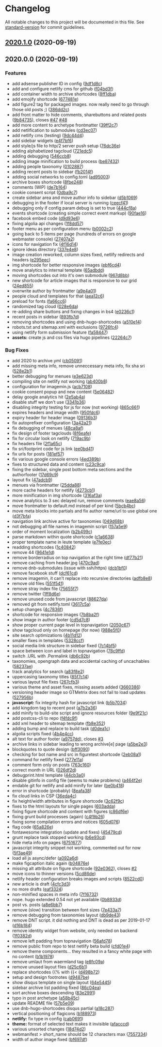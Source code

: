 # Changelog

All notable changes to this project will be documented in this file. See [standard-version](https://github.com/conventional-changelog/standard-version) for commit guidelines.

## [2020.1.0](https://bitbucket.org/pkollitsch/samui-samui.de/compare/2020.0.0...2020.1.0) (2020-09-19)

## 2020.0.0 (2020-09-19)


### Features

* add adsense publisher ID in config ([9df1d8c](https://bitbucket.org/pkollitsch/samui-samui.de/commit/9df1d8c3770f7cddcb22e52c07038d18a8486984))
* add and configure netlify cms for github ([f04bd3f](https://bitbucket.org/pkollitsch/samui-samui.de/commit/f04bd3f666d025144bd4dff1b88f7998d5625c94))
* add container width to archive shortcodes ([8ff1dba](https://bitbucket.org/pkollitsch/samui-samui.de/commit/8ff1dbac0804d48e797ae7fc125ab68ca259ea51))
* add emojify shortcode ([677481e](https://bitbucket.org/pkollitsch/samui-samui.de/commit/677481ebc92d928dee1cfc0d1231b4fd169c2bfb))
* add figure2 tag for packaged images. now really need to go through those old posts ;) ([386dd2c](https://bitbucket.org/pkollitsch/samui-samui.de/commit/386dd2c0d3bdba942d40f46f96a09604b282eb19))
* add front matter to hide comments, sharebuttons and related posts ([9b84735](https://bitbucket.org/pkollitsch/samui-samui.de/commit/9b8473504139621630cc1af8d3e9ea52f0eed17e)), closes [#47](https://bitbucket.org/pkollitsch/samui-samui.de/issues/47) [#48](https://bitbucket.org/pkollitsch/samui-samui.de/issues/48)
* add more content to archetype frontmatter ([39ff2c7](https://bitbucket.org/pkollitsch/samui-samui.de/commit/39ff2c73814695637e658e24e8c79cc3842144ee))
* add netlification to submodules ([cd3ec07](https://bitbucket.org/pkollitsch/samui-samui.de/commit/cd3ec0749282b1a54290da37770b57fa5e9f9ec4))
* add netlify cms (testing) ([9dc44d4](https://bitbucket.org/pkollitsch/samui-samui.de/commit/9dc44d473bf34115709fe24efb6a7b4ad8b23357))
* add sidebar widgets ([e4f7bf6](https://bitbucket.org/pkollitsch/samui-samui.de/commit/e4f7bf6420f0c23755cd004db40ae0a0c33b4ed8))
* add style/js file to http/2 server push setup ([76dc36e](https://bitbucket.org/pkollitsch/samui-samui.de/commit/76dc36e6c945630e3b67cdfb6d043ce7b25bab2d))
* adding alphabetized tagcloud ([721edc5](https://bitbucket.org/pkollitsch/samui-samui.de/commit/721edc5bba5a5bc67b1fb6c47434db6a9a56a449))
* adding debugging ([546ccb8](https://bitbucket.org/pkollitsch/samui-samui.de/commit/546ccb853eadc2a26f326e0705aa4471ee81c2b0))
* adding image minification to build process ([be87432](https://bitbucket.org/pkollitsch/samui-samui.de/commit/be874329cfbedac8fd2e063cf4eaec2c73b3fb4f))
* adding people taxonomy ([0102887](https://bitbucket.org/pkollitsch/samui-samui.de/commit/01028872e60995aa5889e38bfef9e68e128429c6))
* adding recent posts to sidebar ([fb2014f](https://bitbucket.org/pkollitsch/samui-samui.de/commit/fb2014fef8ca9df4e58a1a452b2ce2000b3f0b46))
* adding social networks to config.toml ([ad95003](https://bitbucket.org/pkollitsch/samui-samui.de/commit/ad9500325ed569863e8e238f101cfb0de3af7c3c))
* archive boxes shortcode ([8fbe248](https://bitbucket.org/pkollitsch/samui-samui.de/commit/8fbe248b17d90d9997899b888ecf8225f0e67416))
* comments (WIP) ([de7b164](https://bitbucket.org/pkollitsch/samui-samui.de/commit/de7b164d88ae724ce79736e808ac0a86d82604f6))
* cookie consent script ([0dba9c7](https://bitbucket.org/pkollitsch/samui-samui.de/commit/0dba9c771d9afa0f8c0a841ca14708fcdf85cb8a))
* create sidebar area and move author info to sidebar ([d5b1069](https://bitbucket.org/pkollitsch/samui-samui.de/commit/d5b10690631bde0498631312157d545c59139a35))
* debugging in the footer if local server is running ([ceecf41](https://bitbucket.org/pkollitsch/samui-samui.de/commit/ceecf41f7d47f0fcbd7e2ce5bc621a636207b788))
* debugging only if config param debug is set to true ([444cf8a](https://bitbucket.org/pkollitsch/samui-samui.de/commit/444cf8a8d0ad582ec9a7678f7db948de621da874))
* events shortcode (creating simple correct event markup) ([90fae16](https://bitbucket.org/pkollitsch/samui-samui.de/commit/90fae16b85be800c3af5dc7e1ea147e494175e91))
* facebook embed code ([d9d93e6](https://bitbucket.org/pkollitsch/samui-samui.de/commit/d9d93e60b58630bf98607510ab90b94ca5258ef1))
* fixing algolia api changes ([1f8dd57](https://bitbucket.org/pkollitsch/samui-samui.de/commit/1f8dd57cb4589b96b71440fd7bb1581b86b72be4))
* footer menu as per configuration menu ([b0002c2](https://bitbucket.org/pkollitsch/samui-samui.de/commit/b0002c2c19aed48acddeeb040d27014fa3c27744))
* going back to 5 items per page (hundreds of errors on google webmaster console) ([27407a2](https://bitbucket.org/pkollitsch/samui-samui.de/commit/27407a20e5b50b6c1f727f0f8ab9a5cf06bea380))
* icons for navigation fix ([4f16d14](https://bitbucket.org/pkollitsch/samui-samui.de/commit/4f16d145c213fb94cf1496d7e2b189996ec32281))
* ignore ideas directory ([337e4e8](https://bitbucket.org/pkollitsch/samui-samui.de/commit/337e4e85dbd1cd0713f80c03efbfffa3859ae523))
* image creation reworked, column sizes fixed, netlify redirects and headers ([e295eec](https://bitbucket.org/pkollitsch/samui-samui.de/commit/e295eecfc0dc825859de268b845576fc5e6b6d81))
* img shortcode for better responsive images ([ebf6cd4](https://bitbucket.org/pkollitsch/samui-samui.de/commit/ebf6cd423d72e3cf43ade328736c83faec015e9a))
* move analytics to internal template ([65adbdd](https://bitbucket.org/pkollitsch/samui-samui.de/commit/65adbdd0432c649f296974ae5ff9f337b83cf6a2))
* moving shortcodes out into it's own submodule ([967d8bb](https://bitbucket.org/pkollitsch/samui-samui.de/commit/967d8bb1962a12425dbd9a7db84b5936027c0b21))
* new shortcode for article images that is responsive to our grid ([24ed855](https://bitbucket.org/pkollitsch/samui-samui.de/commit/24ed855625c8ab2c9d94544d93d248cd956971ea))
* overwrite author by frontmatter ([a9e4a01](https://bitbucket.org/pkollitsch/samui-samui.de/commit/a9e4a01ae990b5ba172ab93736f409d63a1d902e))
* people cloud and templates for that ([aea12c6](https://bitbucket.org/pkollitsch/samui-samui.de/commit/aea12c668cc1af96c219dd1574bfc9f36f6b4165))
* preload for fonts ([fa66cc6](https://bitbucket.org/pkollitsch/samui-samui.de/commit/fa66cc6c12179c5315fcd1e9cf76f1957013dc81))
* randomized tag cloud ([028e6da](https://bitbucket.org/pkollitsch/samui-samui.de/commit/028e6dac66bc8a4e7eefa3d48b1c785c3ce7b328))
* re-adding share buttons and fixing changes in bs4 ([e0236c1](https://bitbucket.org/pkollitsch/samui-samui.de/commit/e0236c1c84921e4e886c16fef9f329ae1a8f6040))
* recent posts in sidebar ([893fb7d](https://bitbucket.org/pkollitsch/samui-samui.de/commit/893fb7dfda3ce7717b1ac90a2b2fb04c834a338f))
* removing shortcodes and using dnb-hugo-shortcodes ([a510e14](https://bitbucket.org/pkollitsch/samui-samui.de/commit/a510e1499d33cb08553bf0a96496183fd72c12f4))
* robots.txt and sitemap.xml with exclusions ([9726fc4](https://bitbucket.org/pkollitsch/samui-samui.de/commit/9726fc490df6ab4eb298832641af4e0d7b057fac))
* using netlify form submission feature ([fa58447](https://bitbucket.org/pkollitsch/samui-samui.de/commit/fa58447901244689b1b3046f624e0eb8403498ad))
* **assets:** create js and css files via hugo pipelines ([22264c7](https://bitbucket.org/pkollitsch/samui-samui.de/commit/22264c78446e1d2cd0fd88533935f91709fbe00c))


### Bug Fixes

* add 2020 to archive.yml ([cb05091](https://bitbucket.org/pkollitsch/samui-samui.de/commit/cb050912a1fa6b5e58036a6c94a20e24eaf7612e))
* add missing meta info, remove unneccessary meta info, fix sha sri ([528e2b1](https://bitbucket.org/pkollitsch/samui-samui.de/commit/528e2b10b5a6767b580a03b07bbb65b3f5e5a616))
* better debugging for menues ([e3e623d](https://bitbucket.org/pkollitsch/samui-samui.de/commit/e3e623d5b4c4766e7ce74c62847df2205396cf23))
* compiling site on netlify not working ([ab400b8](https://bitbucket.org/pkollitsch/samui-samui.de/commit/ab400b8502737c41eaaacf2a6b7904bcecec5802))
* configuration for imagemin.js ([acb7108](https://bitbucket.org/pkollitsch/samui-samui.de/commit/acb7108d4551224dd495d7573b9921f02906ac84))
* cookie consent popup and new content ([5e06482](https://bitbucket.org/pkollitsch/samui-samui.de/commit/5e064824a3e35657c305ea527e272f214612aa09))
* delay google analytics hit ([2e5ab4a](https://bitbucket.org/pkollitsch/samui-samui.de/commit/2e5ab4aa7f7af57b417d5479bdc086bfcbe1fa5f))
* disable stuff we don't use ([3341b36](https://bitbucket.org/pkollitsch/samui-samui.de/commit/3341b36d9dc9581a0b711b1565f47c0467a8965f))
* disabling integrity testing for js for now (not working) ([865c661](https://bitbucket.org/pkollitsch/samui-samui.de/commit/865c661937dabc5e4d1daeb3e122472aeaeafb4d))
* expires headers and image width ([950fdc6](https://bitbucket.org/pkollitsch/samui-samui.de/commit/950fdc6736a3287894fbba3625f6de94cb63595b))
* expiry header for header image ([09136b3](https://bitbucket.org/pkollitsch/samui-samui.de/commit/09136b3ff7c4624c828c477433f88be2535e225d))
* fix autoprefixer configuration ([3a42a21](https://bitbucket.org/pkollitsch/samui-samui.de/commit/3a42a21617b083d08d88024d898dc806be42cbf7))
* fix debugging of menues ([48ca8af](https://bitbucket.org/pkollitsch/samui-samui.de/commit/48ca8af138ca91ecfa2fdfd155d495f11b9db8f7))
* fix design of footer tagclouds ([8f6eafe](https://bitbucket.org/pkollitsch/samui-samui.de/commit/8f6eafed746c19195e80daf20c3fabb9188a0ae1))
* fix for circular look on netlify ([719ac9b](https://bitbucket.org/pkollitsch/samui-samui.de/commit/719ac9b0530eef66ae3a6c4012300d5c9b07e8b8))
* fix headers file ([2f1a65c](https://bitbucket.org/pkollitsch/samui-samui.de/commit/2f1a65c5a39339746bf870992ad06e5cdaee6b21))
* fix sri/footprint code for js link ([ee0bd41](https://bitbucket.org/pkollitsch/samui-samui.de/commit/ee0bd41f9eb9c9eb0378b1aad62dcdf5170b011f))
* fix urls for posts ([181ef57](https://bitbucket.org/pkollitsch/samui-samui.de/commit/181ef57f37482340d22b292b23fc402d17392f72))
* fix various google console errors ([4ed389b](https://bitbucket.org/pkollitsch/samui-samui.de/commit/4ed389bc6310eb003302aca9157937cd332c9261))
* fixes to structured data and content ([c23c9ca](https://bitbucket.org/pkollitsch/samui-samui.de/commit/c23c9ca585ff9412fa325b1e03844a573faf540d))
* fixing the sidebar, single post bottom meta sections and the authorfooter ([17d69c9](https://bitbucket.org/pkollitsch/samui-samui.de/commit/17d69c9198c1481ebe0a8ce237ee01ced26016ce))
* layout fix ([47adcb9](https://bitbucket.org/pkollitsch/samui-samui.de/commit/47adcb97166dbace83d34e293209f9659de73ee9))
* menues  via frontmatter ([25dda88](https://bitbucket.org/pkollitsch/samui-samui.de/commit/25dda88ac55c01242750b31997520e5b1bcce7f4))
* more cache headers for netlify ([4273cb1](https://bitbucket.org/pkollitsch/samui-samui.de/commit/4273cb18e6062dfbcc3f002b5bf0c3d6445de069))
* more minification in img shortcode ([316af3a](https://bitbucket.org/pkollitsch/samui-samui.de/commit/316af3a8d88a677ba6e83dcf1c3f24d36924d124))
* move analytics to 3 sec delayed run, remove comments ([eae8a56](https://bitbucket.org/pkollitsch/samui-samui.de/commit/eae8a5677aede31b661d0293008a3314855658b4))
* move frontmatter to default.md instead of per kind ([5bcb4bc](https://bitbucket.org/pkollitsch/samui-samui.de/commit/5bcb4bca7faf46a8510ce35def68f78ed8be3daf))
* move meta blocks into partials and fix author name/url to use global one ([d3f7bfa](https://bitbucket.org/pkollitsch/samui-samui.de/commit/d3f7bfab3a533801cbc779fadc54a89ad0a204d4))
* navigation link archive active for taxonomies ([049d68b](https://bitbucket.org/pkollitsch/samui-samui.de/commit/049d68b0a3130f0362151e57ab45f577ef13675c))
* not debugging all file names in imagemin script ([157a5e9](https://bitbucket.org/pkollitsch/samui-samui.de/commit/157a5e9e9c2f75721034bec2f0c9f7203e5e9780))
* order of moment localization ([b2b499c](https://bitbucket.org/pkollitsch/samui-samui.de/commit/b2b499c61c4f6bd4c6dbaefab04327f659342f2d))
* parse markdown within quote shortcode ([c1a6638](https://bitbucket.org/pkollitsch/samui-samui.de/commit/c1a66387b59414ed7b4496d94113d3a062f847ba))
* proper template name in leute template ([e7fe0ec](https://bitbucket.org/pkollitsch/samui-samui.de/commit/e7fe0ec8c7f99e409c03a09d0cafdf957ff99e07))
* readding shortcodes ([1c40842](https://bitbucket.org/pkollitsch/samui-samui.de/commit/1c40842335124d0980975c4e3924260d1049b0b7))
* remove 44 ([9641e1d](https://bitbucket.org/pkollitsch/samui-samui.de/commit/9641e1da0b89d52d6403524ef71cbe656239dfe8))
* remove borderradius on top navigation at the right time ([df77b21](https://bitbucket.org/pkollitsch/samui-samui.de/commit/df77b21ad782b0d2fd99dd4801af995612ad5eb0))
* remove caching from header.jpg ([470c9ad](https://bitbucket.org/pkollitsch/samui-samui.de/commit/470c9ad5b90a3f4c55a96d9dea0c94d31e3ae282))
* remove dnb-submodules (issue with ssh/https) ([dcb1bf0](https://bitbucket.org/pkollitsch/samui-samui.de/commit/dcb1bf0ae655515eda930756e51f41812e6caa3e))
* remove facebook stuff ([dcf61cd](https://bitbucket.org/pkollitsch/samui-samui.de/commit/dcf61cd79c416059dc7e87a1e94d90989f519a25))
* remove imagemin, it can't replace into recursive directories ([adfb8e8](https://bitbucket.org/pkollitsch/samui-samui.de/commit/adfb8e8bc8c9d81e2ad23b67eb8e76fd51b085fa))
* remove old files ([551f541](https://bitbucket.org/pkollitsch/samui-samui.de/commit/551f54146f43c8101da73b7dab4c4b0d10ef606c))
* remove stray index file ([75655f7](https://bitbucket.org/pkollitsch/samui-samui.de/commit/75655f7e9f5e8ffa66aa98b1e4aa9b0ed50f93cd))
* remove twitter ([1ff8d6e](https://bitbucket.org/pkollitsch/samui-samui.de/commit/1ff8d6e30b4770fabcb989402b7265243936b2b1))
* remove unused code from javascript ([88627da](https://bitbucket.org/pkollitsch/samui-samui.de/commit/88627da5ee06a174ec037d65f594a2a67ba3a37f))
* removed git from netlify.toml ([3617c5a](https://bitbucket.org/pkollitsch/samui-samui.de/commit/3617c5a497912c8b39422275a2a99828bc082258))
* setup changes ([4c7836f](https://bitbucket.org/pkollitsch/samui-samui.de/commit/4c7836f7ba5d3345c0602be7e16ccee04b30d698))
* shortcode for responsive images ([7b8ba2f](https://bitbucket.org/pkollitsch/samui-samui.de/commit/7b8ba2f68d78547fb2c4494869d4ad6804ef309b))
* show image in author footer ([cd5d7c8](https://bitbucket.org/pkollitsch/samui-samui.de/commit/cd5d7c82bd2391ccade7ed3d9a466417c1fe87f0))
* show proper current page level in topnavigation ([2050c67](https://bitbucket.org/pkollitsch/samui-samui.de/commit/2050c673ed726e29b05a4ece8e426d86a8bb7958))
* show tagcloud only on homepage (for now) ([988e5f0](https://bitbucket.org/pkollitsch/samui-samui.de/commit/988e5f0eb7611dc70447ddc242b9e9d809a0e1f9))
* site search optimizations ([4b11d12](https://bitbucket.org/pkollitsch/samui-samui.de/commit/4b11d12627ebbf1406cceb72f0c5ee5696596de8))
* smaller fixes in templates ([5328ccf](https://bitbucket.org/pkollitsch/samui-samui.de/commit/5328ccff0d1da27a9cc9dd2f23248e9666e3c1e9))
* social media link structure in sidebar fixed ([7c14bf5](https://bitbucket.org/pkollitsch/samui-samui.de/commit/7c14bf52d772d512c00089aa5bd4c8e10980f590))
* space between icon and label in topnavigation ([78c9ffd](https://bitbucket.org/pkollitsch/samui-samui.de/commit/78c9ffd9da6a1a10aff126fe1615b4b28184ec3e))
* switch .URL with .Permalink ([db6c92b](https://bitbucket.org/pkollitsch/samui-samui.de/commit/db6c92b505fad8b8e35923134f11fb056a6f896d))
* taxonomies, opengraph data and accidental caching of uncachables ([58237ae](https://bitbucket.org/pkollitsch/samui-samui.de/commit/58237ae3238cbbf0aa676727f3f8f89e45c1a3b3))
* track analytics for search ([a83f8e2](https://bitbucket.org/pkollitsch/samui-samui.de/commit/a83f8e2f5c39fd172786f4855c65cc3c2ff023cb))
* uppercasing taxonomy titles ([85f7c14](https://bitbucket.org/pkollitsch/samui-samui.de/commit/85f7c14eaea2a36beba38ab3e2e9533e18983d56))
* various layout file fixes ([267cfb3](https://bitbucket.org/pkollitsch/samui-samui.de/commit/267cfb30e47262d82dd3b8393b7889c76e81da90))
* various theme and asset fixes, missing assets added ([3660386](https://bitbucket.org/pkollitsch/samui-samui.de/commit/3660386e48fe5254803271db8fde414766bb6031))
* versioning header image so GTMetrix does not fail to load updates ([527956b](https://bitbucket.org/pkollitsch/samui-samui.de/commit/527956bc4fa52db8f6aaca39aea93f98eaf995fb))
* **javascript:** fix integrity hash for javascript link ([b5b7034](https://bitbucket.org/pkollitsch/samui-samui.de/commit/b5b7034c163890feb9e864b44a0bec55b51f7ed5))
* add kingdom tag to recent post ([a7b2a36](https://bitbucket.org/pkollitsch/samui-samui.de/commit/a7b2a36ec3c99ac475a81fe64886dcf5a0827dcf))
* add minify to build-site script and ignore resources folder ([9e9f21c](https://bitbucket.org/pkollitsch/samui-samui.de/commit/9e9f21c22b7e27f6e27d8bf370849e7618f1ab38))
* add postcss-cli to repo ([f4fdc9f](https://bitbucket.org/pkollitsch/samui-samui.de/commit/f4fdc9faf5cb394a1f9cb0ddcec8cb78decc8425))
* add xml header to sitemap template ([fb8e352](https://bitbucket.org/pkollitsch/samui-samui.de/commit/fb8e352c022c3f14f09618d02f9d3615d575d368))
* adding bump and replace to build task ([d0dea1c](https://bitbucket.org/pkollitsch/samui-samui.de/commit/d0dea1caeb1dfea69ac7ca9816d71633f06a1e4b))
* algolia scripts fixed ([4b4e4cc](https://bitbucket.org/pkollitsch/samui-samui.de/commit/4b4e4cc5ee9cd8a534d95b18b7a2a41348ebd7b0))
* alt text for author footer ([a9757dd](https://bitbucket.org/pkollitsch/samui-samui.de/commit/a9757dd9a79c7a6574eb82a7bb4868039db8ffbe)), closes [#3](https://bitbucket.org/pkollitsch/samui-samui.de/issues/3)
* archive links in sidebar leading to wrong archive[e] page ([a5be2e3](https://bitbucket.org/pkollitsch/samui-samui.de/commit/a5be2e3d145614a1ef0f5c0cb374c458e7cfe07b))
* blockquotes to quote design ([bff3090](https://bitbucket.org/pkollitsch/samui-samui.de/commit/bff309042ef5312f59dbbe7d4f41f19a545e1b9c))
* checking for bot name and src in figuretest shortcode ([2eb08a1](https://bitbucket.org/pkollitsch/samui-samui.de/commit/2eb08a112af18e8ffbcfcd304783563fa1065441))
* command for netlify fixed ([277e11a](https://bitbucket.org/pkollitsch/samui-samui.de/commit/277e11a957fe7be7443ebf715844cf0a19318323))
* comment form only on posts ([763c160](https://bitbucket.org/pkollitsch/samui-samui.de/commit/763c160d96db3f89ac92789ccae227e647c85c4a))
* correct month in URL ([026df2d](https://bitbucket.org/pkollitsch/samui-samui.de/commit/026df2ded9e9f18d52e1c25c9a43caafb06c316e))
* debugprint.html template ([44cb3a0](https://bitbucket.org/pkollitsch/samui-samui.de/commit/44cb3a04f181dc3e303dc57cb0b0b38c8e624ca4))
* disable gitinfo in config file (seems to make problems) ([a464f2e](https://bitbucket.org/pkollitsch/samui-samui.de/commit/a464f2e67826927b6b8b0205718254b73eeabde2))
* endable git for netlify and add minify for later ([be0b418](https://bitbucket.org/pkollitsch/samui-samui.de/commit/be0b418f2999c61743ce170a2b028b0087176b08))
* error in shortcode (probably) ([8eafa38](https://bitbucket.org/pkollitsch/samui-samui.de/commit/8eafa381d562fa3af731e083fd6ffe8076e71468))
* fix cloud links in CSP ([36eda4c](https://bitbucket.org/pkollitsch/samui-samui.de/commit/36eda4cc2c3c5dd978b4d5dec60735a7bb6de698))
* fix height/width attributes in figure shortcode ([3c62f9c](https://bitbucket.org/pkollitsch/samui-samui.de/commit/3c62f9c7eff59b50ae6dec6462e44b32d64ba1e1))
* fixes to the html layouts for single pages ([603adda](https://bitbucket.org/pkollitsch/samui-samui.de/commit/603adda1099bdb11c9fbc5c1f63e399db56990db))
* fixing figure shortcode and content with figures ([c86df6e](https://bitbucket.org/pkollitsch/samui-samui.de/commit/c86df6e37207c30c6cc402fb4f6abf1abe033ab5))
* fixing grunt build processes (again) ([c4f9b26](https://bitbucket.org/pkollitsch/samui-samui.de/commit/c4f9b26aac8d5616f4f7627318c3dd297ef90177))
* fixing some compilation errors and notices ([605d076](https://bitbucket.org/pkollitsch/samui-samui.de/commit/605d0766dfebed13a739c37fa60d4a922d786c73))
* flag code ([65a826e](https://bitbucket.org/pkollitsch/samui-samui.de/commit/65a826ea3fa717d414a5abc01f3b0fa52f50ddb1))
* fontawesome integration (update and fixes) ([45479cd](https://bitbucket.org/pkollitsch/samui-samui.de/commit/45479cdd37df0166c2563b1ca70c7683b4d9bf8b))
* grunt replace task stopped working ([b6e93cd](https://bitbucket.org/pkollitsch/samui-samui.de/commit/b6e93cd0b2e43cb3f4ec4fc8c66f061ce3f52e08))
* hide meta info on pages ([6751677](https://bitbucket.org/pkollitsch/samui-samui.de/commit/67516775f065adb01e1ecd9b294e3f397253f45a))
* javascript integrity snippet not working, commented out for now ([5f3ae49](https://bitbucket.org/pkollitsch/samui-samui.de/commit/5f3ae49736741feadac465167962c65aa9d1c1a5))
* load all js async/defer ([a092a6d](https://bitbucket.org/pkollitsch/samui-samui.de/commit/a092a6d27f81c99e6332e52d7c0124c5ab719f1d))
* make figcaption italic again ([b04876e](https://bitbucket.org/pkollitsch/samui-samui.de/commit/b04876ed04e0028658e31b4ca0ba62521e97da60))
* missing alt attribute on figure shortcode ([92e0362](https://bitbucket.org/pkollitsch/samui-samui.de/commit/92e03621e5480994a7ab63693b9a1d1ada936f10)), closes [#2](https://bitbucket.org/pkollitsch/samui-samui.de/issues/2)
* move icons to thinner versions ([5cd86de](https://bitbucket.org/pkollitsch/samui-samui.de/commit/5cd86dee6cbfcb508e05d9b6d64a4d43cfdd9dfd))
* netlify header configuration breaks images and scripts ([8522cd0](https://bitbucket.org/pkollitsch/samui-samui.de/commit/8522cd014233a2ed73c31ad503c840d0c9aaec7f))
* new article is draft ([4cfc3d3](https://bitbucket.org/pkollitsch/samui-samui.de/commit/4cfc3d3140d930e0023b0699d3a525e257167ac6))
* no more drafts ([eaf3324](https://bitbucket.org/pkollitsch/samui-samui.de/commit/eaf33242e58087b6e4cbcd5fe7f0c1eb71434db9))
* non-minified spaces in meta info ([7f16732](https://bitbucket.org/pkollitsch/samui-samui.de/commit/7f16732fee4eb97e3ecec7d689d58fd7ccb0169f))
* nope. hugo extended 0.54 not yet available ([0b8933d](https://bitbucket.org/pkollitsch/samui-samui.de/commit/0b8933d603e24be683667160eceb09016343a24d))
* post vs. posts ([a8e6bb7](https://bitbucket.org/pkollitsch/samui-samui.de/commit/a8e6bb72c01509e7eef5950b10d7a79d7c2f3fcc))
* remove (slow) transition between font sizes ([7e433a7](https://bitbucket.org/pkollitsch/samui-samui.de/commit/7e433a75726c0fbbc70477a8aed351b2b493e5c9))
* remove debugging from taxonomies layout ([db9de43](https://bitbucket.org/pkollitsch/samui-samui.de/commit/db9de4340dd2b3b58f310489f7ece2ebcf559da8))
* remove DNT script. it did nothing and DNT is dead as per 2019-01-17 ([d16b184](https://bitbucket.org/pkollitsch/samui-samui.de/commit/d16b18440a25f2862ff09f02e8ab0489eca3cc4f))
* remove identity widget from website, only needed on backend ([1f0382d](https://bitbucket.org/pkollitsch/samui-samui.de/commit/1f0382d85a4f773f8149c8256a11c5230e48711b))
* remove left padding from topnavigation ([56afd78](https://bitbucket.org/pkollitsch/samui-samui.de/commit/56afd789614e6e3fd736cb040a9d2087929eb698))
* remove public from repo to test netlify beta build ([cfd01e4](https://bitbucket.org/pkollitsch/samui-samui.de/commit/cfd01e443c18ec1b317eaee23306bfb72cb61ff9))
* remove theme components... they resulted in a fancy white page with no content ([b1b1978](https://bitbucket.org/pkollitsch/samui-samui.de/commit/b1b197859509dd1a5c9580e758e04d746a1aa24c))
* remove umlaut from waermland tag ([e8fc09a](https://bitbucket.org/pkollitsch/samui-samui.de/commit/e8fc09a038b149cfb04bef1e5ff59d2f837fe1ff))
* remove unused layout files ([d25c6b1](https://bitbucket.org/pkollitsch/samui-samui.de/commit/d25c6b16dccc837af91b43f4bae0660a9df865cc))
* replace shortcodes {{% with {{< ([d498b72](https://bitbucket.org/pkollitsch/samui-samui.de/commit/d498b72872fe9fa91afb959b0d3f75c94923d870))
* setup and design footnotes ([d9487be](https://bitbucket.org/pkollitsch/samui-samui.de/commit/d9487be8af27b224f3f85f0d7ae86a303a282c4a))
* show disqus template on single layout ([64e5445](https://bitbucket.org/pkollitsch/samui-samui.de/commit/64e54451667b3f4104d3a64f7dda49c6ae7c5c93))
* sidebar archive list padding fixed ([86c04ea](https://bitbucket.org/pkollitsch/samui-samui.de/commit/86c04ea0383416323d4972a32aedacf7ca5c85cc))
* sort archive boxes descending ([83e2991](https://bitbucket.org/pkollitsch/samui-samui.de/commit/83e29916f5d0afd601d5d533435b01f491dbea54))
* typo in post archetype ([a58b45c](https://bitbucket.org/pkollitsch/samui-samui.de/commit/a58b45ca8e617d36350d80967e750b9ffae80989))
* update README file ([57b5e09](https://bitbucket.org/pkollitsch/samui-samui.de/commit/57b5e09da2aa34fbd96c02df60e4f4a361b22cb7))
* use dnb-hugo-shortcodes disqus partial ([a18c287](https://bitbucket.org/pkollitsch/samui-samui.de/commit/a18c287b3be91e1d09446f0e5364845349a4626b))
* vertical positioning of flagicons ([b188973](https://bitbucket.org/pkollitsch/samui-samui.de/commit/b18897370254a590c1022ec2a1c7445448481ce0))
* **netlify:** fix type in config ([cab0691](https://bitbucket.org/pkollitsch/samui-samui.de/commit/cab0691ae80721e962ce713081b5b31079c8348d))
* **theme:** format of selected text makes it invisible ([afacccd](https://bitbucket.org/pkollitsch/samui-samui.de/commit/afacccdc1408c5b17238695776bd8ae062c87e5c))
* various unsorted changes ([18d74d2](https://bitbucket.org/pkollitsch/samui-samui.de/commit/18d74d29fb80b69861a49a653f600e1722c0f5f5))
* webmanifest > short_name should be 12 characters max ([7557334](https://bitbucket.org/pkollitsch/samui-samui.de/commit/7557334c344bce0d561fab2060112a176dda14a5))
* width of author image fixed ([bf697df](https://bitbucket.org/pkollitsch/samui-samui.de/commit/bf697dfb7a60e84170a45fa4f8116519458c3055))
